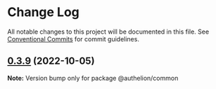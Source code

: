 # Change Log

All notable changes to this project will be documented in this file.
See [Conventional Commits](https://conventionalcommits.org) for commit guidelines.

## [0.3.9](https://github.com/Tada5hi/authelion/compare/@authelion/common@0.3.8...@authelion/common@0.3.9) (2022-10-05)

**Note:** Version bump only for package @authelion/common
